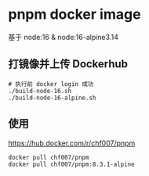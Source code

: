 # pnpm docker image

基于 node:16 & node:16-alpine3.14

## 打镜像并上传 Dockerhub
```shell
# 执行前 docker login 成功
./build-node-16.sh
./build-node-16-alpine.sh
```

## 使用

https://hub.docker.com/r/chf007/pnpm

```shell
docker pull chf007/pnpm
docker pull chf007/pnpm:8.3.1-alpine
```

